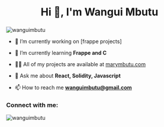 <h1 align="center">Hi 👋, I'm Wangui Mbutu</h1>
<h3 align="center"></h3>

<p align="left"> <img src="https://komarev.com/ghpvc/?username=wanguimbutu&label=Profile%20views&color=0e75b6&style=flat" alt="wanguimbutu" /> </p>


- 🔭 I’m currently working on [frappe projects]

- 🌱 I’m currently learning **Frappe and C**

- 👨‍💻 All of my projects are available at [marymbutu.com](marymbutu.com)

- 💬 Ask me about **React, Solidity, Javascript**

- 📫 How to reach me **wanguimbutu@gmail.com**



<h3 align="left">Connect with me:</h3>
<p align="left">
</p>


<p><img align="left" src="https://github-readme-stats.vercel.app/api/top-langs?username=wanguimbutu&show_icons=true&locale=en&layout=compact" alt="wanguimbutu" /></p>



